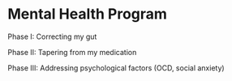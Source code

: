 # Mental Health Program

Phase I: Correcting my gut

Phase II: Tapering from my medication

Phase III: Addressing psychological factors (OCD, social anxiety)

